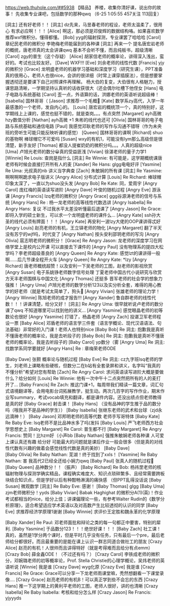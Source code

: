 https://web.thuhole.com/##5938 【精品】
养楼，收集你清好课，说出你的故事！
先收集专业课吧，包括数学的那种qwq
（6-25 1:05:55 457关注 113回复）

[洞主] 还有好老师！！
[洞主] dz先来，马昱春老师的程设，老师太温柔了，很用心 有求必应啊！！！
[Alice] 啊这，那必须是邓俊辉的数据结构咯。如果喜欢数学推荐wxf微积分。懂得都懂。
[Bob] yyg的辐射探测，专业课罢了哈哈哈
[Carol] 章纪民老师的微积分 李艳梅老师能届到的各种课
[洞主] 再来一个 提名唐宏岩老师的概统，唐老师真的太会讲课qwq 基本不会听不懂，而且纯板书，超级清晰
[Carol] zgy的普生（这个存疑）
[Alice] 胡家信老师的概率论，讲得深入浅出，蛮好的。考试也比较友好。
[Dave] WXF!!!
[Eve] 刘余老师的线性代数
[Francis] yjy的微积分
[Grace] 龙明盛老师的机器学习基础和深度学习（研究生课），PPT准备真的很用心，老师人也很nice，会讲的很详细（时常上课穿插膜法），但是想要掌握透彻还是要课下自己对照课件再理解。
杨大伯的复变，大伯很有人格魅力，授课思路清晰，一学期坚持认真听的话收获很大（还会偶尔吐槽下他侄女
[Hans] 电子电路与系统基础
[Carol] 歪一点，外语算的话，洪娜老师的英语听说超级棒！
[Isabella] 国林哥哥（
[Jason] 求推荐一个毛概👀
[Kate] 数学系zy高代，入学一年最感激的一个老师，发自内心的。
[Louis] 唐宏岩的概统顶一个，真的特别好，这学期线上上课的，感觉也挺不错的，就是查岗。。。有点突然
[Margaret] ayh高微
hzy数值分析
[Nathan] ayh高微 +1
朱彬的线代也还可
[Olivia] 国林哥哥的电子电路与系统基础和通信电路
[Paul] 我感觉邓耿老师的写作与沟通不错呀（作为未央班的旁听生可能只能反映听课的感觉）
[Queen] 国林哥哥的课啊
[Richard] shuo的基物啊
棒球帽它不可爱吗
[Susan] wxy的有机1，可能没有lym那么高级但是很清楚，新手友好
[Thomas] 都没人提崔奶奶的微积分吗。。。人真的超级nice
[Uma] 卢旭光老师的数分😀真的受益匪浅
[Vivian] 徐湛老师的量子力学1
[Winnie] Re Louis: 查岗是指什么
[洞主] Re Winnie: 有可能是，这学期概统课唐老师有时候会直接打开所有人的麦
[Xander] Re Hans: glgg电电好评
[Yasmine] Re Uma: 光叔真的nb 讲义当字典查
[Zach] 朱敏娴的所有课
[洞主] Re Yasmine: 啊啊啊啊跪求电子版讲义
[Angry Alice] 分布式计算
[Louis] Re Richard: 棒球帽印象太深了，一直以为shuo没头发
[Angry Bob] Re Kate: 同，爱周宇
[Angry Carol] 庞红梅的英语读写进阶
[Angry Dave] 叶俊的随机过程
[Angry Eve] 游泳课
[Angry Francis] lzq老师的微积分
[Angry Grace] ggg谷源涛老师的信号与系统
[Angry Hans] Re : 杨一龙老师的高等线性代数选讲
[Angry Isabella] Re Angry Hans: 复议 不过我水平太差没听懂最后退课了
[Angry Jason] Re Grace: 即将入学的硕士新生，可以求一个龙明盛老师的课件么...
[Angry Kate] ssh孙大圣的线代必须有牌面！！！
[Angry Kate] 再安利一波lzy大佬的OOP课讲得忒好
[Angry Louis] 赵亮老师的有机，王立铎老师的物化
[Angry Margaret] 翻了半天没有苏宁的wjf吗，时代变了
[Angry Nathan] 按头安利邵玥老师的写沟
[Angry Olivia] 扈志明老师的微积分！
[Grace] Re Angry Jason: 龙老师的深度学习在网络学堂上是校内公开课 可以直接去下课件的
[Angry Paul] 没有物理系的提四大松学吗？李老师超级善良的
[Angry Queen] Re Angry Kate: 感觉lzt的课讲得一般啊……后几节课全程开火车
[Angry Queen] Re Angry Kate: *lzy
[Angry Richard] 唐老师概统超赞！以及安利一下吴老师的工图，赵老师的影视欣赏
[Angry Susan] 电子系姚铮老师数字信号处理
丁夏老师中国古代小说研究与欣赏
方天丰老师围棋与中国文化
[Angry Thomas] 还挺多 晋军老师的社会学的想象力强推！
[Angry Uma] 卢旭光老师的数学分析123以及实分析全套，难得的用心教学的好老师（就是考试太简单了，狗头🐶 
[Angry Vivian] 张雄老师的理论力学！
[Angry Winnie] 陈旭老师的成才报告!!!
[Angry Xander] 鲁自群老师的线性代数！！！讲课清楚，给分又好！
[洞主] Re Angry Uma: 很早就听说卢老师的数分课了qwq 不知道哪里可以找到他的讲义...
[Angry Yasmine] 感觉眼晶老师的初等数论也很好
[Angry Yasmine] 打错了，杨晶老师
[Angry Zach] 投谌卫军老师程设一票
[Baby Alice] 邓盾老师的语言学三件套（语言学概论、现代汉语语法、句法基础）非常好的入门课！老师人也特别nice
[Baby Bob] Re 洞主: 抱歉我是真听不懂唐老师的概率论，我是去听段子的
[Baby Bob] Re 洞主: 抱歉我是真听不懂唐老师的概率论，我是去听段子的
[Baby Carol] yp数分（雾
[Angry Uma] Re 洞主: 找数学系同学要就好
[Angry Hans] Re : 章梅荣老师ODE

[Baby Dave] 张颢 概率论与随机过程
[Baby Eve] Re 洞主: cz九字班lsq老师的学生，刘老师上课略有些硬核，但数分二在b站有全套录屏和讲义，名字叫“我真的不懂分析”希望对您有帮助
[Zach] Re Angry Carol: 求问英语读写进阶大概是要做什么？给分如何
[Louis] Re Winnie: 他有一次中午十二点突然把所有的人的麦打开了…
[Baby Francis] Re Zach: 推这门课+1，每周带我们精读一篇文章，词汇句式语境翻译等，会用电影台词拓展教学，挺生动。两次几百字的写作作业，期末作业写summary，考试vocab填充和翻译，都是课件内容。还没出绩点但老师教得是真的好
[Baby Grace] 射击课！
[Baby Hans] （没有品神的学生推于品的数分吗（哦我并不是品神的学生））
[Baby Isabella] 张继东老师的武术和台球（zjd永远滴神！）
[Baby Jason] 邓邦明老师的高等代数 老师手写哥特体
[Baby Kate] Re Baby Eve: lsq老师不是比品神水多了吗(发抖
[Baby Louis] 严飞老师西方社会学思想史上
[Baby Margaret] Re Carol: 普生都不行
[Baby Margaret] Re Angry Francis: 赞同！比hzm好（小声bb
[Baby Nathan] 强推朱敏娴老师各种课 人可爱 上课认真还有趣 给分好 可能最大的问题就是课后作业一般会很多（但是真的对线性代数有兴趣的做着会感觉线性代数是真的美妙）
[Baby Dave]  
[Baby Olivia] Re Baby Nathan: 芜湖！终于找到了xxls！
[Yasmine] Re Baby Nathan: 害 我高代2已经全还给小娴力qwq
[Baby Paul] 张真人的随机过程👻
[Baby Queen] 品神数分！！（振声）
[Baby Richard] Re Bob: 杨祎罡老师的核辐射物理与探测学确实精品，课程确实难度大、知识点琐碎繁多、且经常需要跨板块结合知识点，但是学好以后有种酣畅淋漓的痛快感
（但PPT乱得没话说
[Baby Susan] 微观数学
[洞主] Re Baby Eve: 感谢！
[Baby Thomas] glgg
[Baby Uma] zjm老师微积分！yyds
[Baby Vivian] Babak Haghighat 的微积分A(1)(英)！作业考试都相当的nice，给分上佳；讲课偏理论一些，有参考Walter Rudin的《数学分析原理》，适合希望适应学术英语以及对高数产生比较透彻的认识的同学
[Baby Eve] 求推荐经济学原理1谢谢
[Baby Winnie] 求评价王定胜和魏永革的化学原理

[Baby Xander] Re Paul: 邓老师面批和辩论之类的每一句都正中要害，特别的犀利.
[Baby Yasmine] 于品数分123！！！绝世好课！！！
[Baby Zach] 社工课！真的，虽然是1学分两个课时，但是平时几乎没有任务，只有最后一个pre，最后老师给分都很好。而且最重要的是能在课上认识一群志同道合做社工的朋友
[Crazy Alice] 赵亮的有机！人很帅而且讲得特好（就是考得难而且给分有点emm）
[Crazy Bob] 薛金鑫ODE！（不过还有吗？）
[Crazy Carol] 李铁成老师的微积分，邓婉璐老师的初等概率论，Prof. Stella Christie的心理学概论，吴炜老师的英语听说
[Winnie] 我是谁
[Crazy Dave] wyg化原
[Crazy Eve] 我是谁
[Crazy Francis] Re Grace: Grace可以分享一下龙老师雨课堂嘛，秃然想翻看一下课堂录像....
[Crazy Grace] 赵亮老师的有机B！可以真正学到些不会忘的东西
[Crazy Hans] 推一下这学期上的黄利平老师的工图，老师人很好，讲的也清晰
[Crazy Isabella] Re Baby Isabella: 考核和给分怎么样
[Crazy Jason] Re Francis: yjyyyds